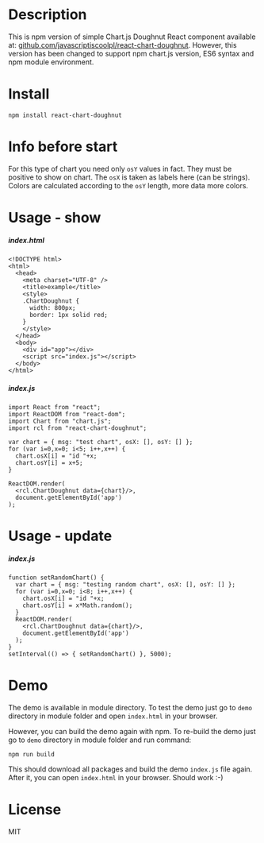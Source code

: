 # Description

This is npm version of simple Chart.js Doughnut React component available at: [github.com/javascriptiscoolpl/react-chart-doughnut](https://github.com/javascriptiscoolpl/react-chart-doughnut). However, this version has been changed to support npm chart.js version, ES6 syntax and npm module environment.

# Install

    npm install react-chart-doughnut

# Info before start

For this type of chart you need only <code>osY</code> values in fact. They must be positive to show on chart. The <code>osX</code> is taken as labels here (can be strings). Colors are calculated according to the <code>osY</code> length, more data more colors.

# Usage - show

##### index.html

    <!DOCTYPE html>
    <html>
      <head>
        <meta charset="UTF-8" />
        <title>example</title>
        <style>
        .ChartDoughnut {
          width: 800px;
          border: 1px solid red;
        }
        </style>
      </head>
      <body>
        <div id="app"></div>
        <script src="index.js"></script>
      </body>
    </html>

##### index.js

    import React from "react";
    import ReactDOM from "react-dom";
    import Chart from "chart.js";
    import rcl from "react-chart-doughnut";

    var chart = { msg: "test chart", osX: [], osY: [] };
    for (var i=0,x=0; i<5; i++,x++) {
      chart.osX[i] = "id "+x;
      chart.osY[i] = x+5;
    }

    ReactDOM.render(
      <rcl.ChartDoughnut data={chart}/>,
      document.getElementById('app')
    );

# Usage - update

##### index.js

    function setRandomChart() {
      var chart = { msg: "testing random chart", osX: [], osY: [] };
      for (var i=0,x=0; i<8; i++,x++) {
        chart.osX[i] = "id "+x;
        chart.osY[i] = x*Math.random();
      }
      ReactDOM.render(
        <rcl.ChartDoughnut data={chart}/>,
        document.getElementById('app')
      );
    }
    setInterval(() => { setRandomChart() }, 5000);

# Demo

The demo is available in module directory. To test the demo just go to <code>demo</code> directory in module folder and open <code>index.html</code> in your browser.

However, you can build the demo again with npm. To re-build the demo just go to <code>demo</code> directory in module folder and run command:

    npm run build

This should download all packages and build the demo <code>index.js</code> file again. After it, you can open <code>index.html</code> in your browser. Should work :-)

# License

MIT

